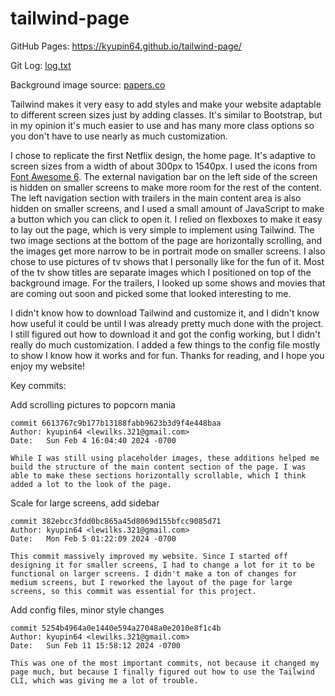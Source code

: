 # tailwind-page

GitHub Pages: https://kyupin64.github.io/tailwind-page/

Git Log: [log.txt](log.txt)

Background image source: [papers.co](https://papers.co/desktop/ml11-lake-mountain-dark-calm-nature/)

Tailwind makes it very easy to add styles and make your website adaptable to different screen sizes just by adding classes. It's similar to Bootstrap, but in my opinion it's much easier to use and has many more class options so you don't have to use nearly as much customization.

I chose to replicate the first Netflix design, the home page. It's adaptive to screen sizes from a width of about 300px to 1540px. I used the icons from [Font Awesome 6](https://fontawesome.com/). The external navigation bar on the left side of the screen is hidden on smaller screens to make more room for the rest of the content. The left navigation section with trailers in the main content area is also hidden on smaller screens, and I used a small amount of JavaScript to make a button which you can click to open it. I relied on flexboxes to make it easy to lay out the page, which is very simple to implement using Tailwind. The two image sections at the bottom of the page are horizontally scrolling, and the images get more narrow to be in portrait mode on smaller screens. I also chose to use pictures of tv shows that I personally like for the fun of it. Most of the tv show titles are separate images which I positioned on top of the background image. For the trailers, I looked up some shows and movies that are coming out soon and picked some that looked interesting to me.

I didn't know how to download Tailwind and customize it, and I didn't know how useful it could be until I was already pretty much done with the project. I still figured out how to download it and got the config working, but I didn't really do much customization. I added a few things to the config file mostly to show I know how it works and for fun. Thanks for reading, and I hope you enjoy my website!


Key commits:

Add scrolling pictures to popcorn mania

    commit 6613767c9b177b13188fabb9623b3d9f4e448baa
    Author: kyupin64 <lewilks.321@gmail.com>
    Date:   Sun Feb 4 16:04:40 2024 -0700

    While I was still using placeholder images, these additions helped me build the structure of the main content section of the page. I was able to make these sections horizontally scrollable, which I think added a lot to the look of the page.


Scale for large screens, add sidebar

    commit 382ebcc3fdd0bc865a45d8069d155bfcc9085d71
    Author: kyupin64 <lewilks.321@gmail.com>
    Date:   Mon Feb 5 01:22:09 2024 -0700

    This commit massively improved my website. Since I started off designing it for smaller screens, I had to change a lot for it to be functional on larger screens. I didn't make a ton of changes for medium screens, but I reworked the layout of the page for large screens, so this commit was essential for this project.


Add config files, minor style changes

    commit 5254b4964a0e1440e594a27048a0e2010e8f1c4b
    Author: kyupin64 <lewilks.321@gmail.com>
    Date:   Sun Feb 11 15:58:12 2024 -0700

    This was one of the most important commits, not because it changed my page much, but because I finally figured out how to use the Tailwind CLI, which was giving me a lot of trouble.
